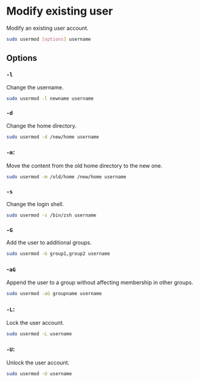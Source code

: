 # Modify existing user

Modify an existing user account.

```sh
sudo usermod [options] username
```

## Options

### `-l`

Change the username.

```sh
sudo usermod -l newname username
```

### `-d`

Change the home directory.

```sh
sudo usermod -d /new/home username
```

### `-m`:

Move the content from the old home directory to the new one.

```sh
sudo usermod -m /old/home /new/home username
```

### `-s`

Change the login shell.

```sh
sudo usermod -s /bin/zsh username
```

### `-G`

Add the user to additional groups.

```sh
sudo usermod -G group1,group2 username
```

### -`aG`

Append the user to a group without affecting membership in other groups.

```sh
sudo usermod -aG groupname username
```

### `-L`:

Lock the user account.

```sh
sudo usermod -L username
```

### `-U`:

Unlock the user account.

```sh
sudo usermod -U username
```
